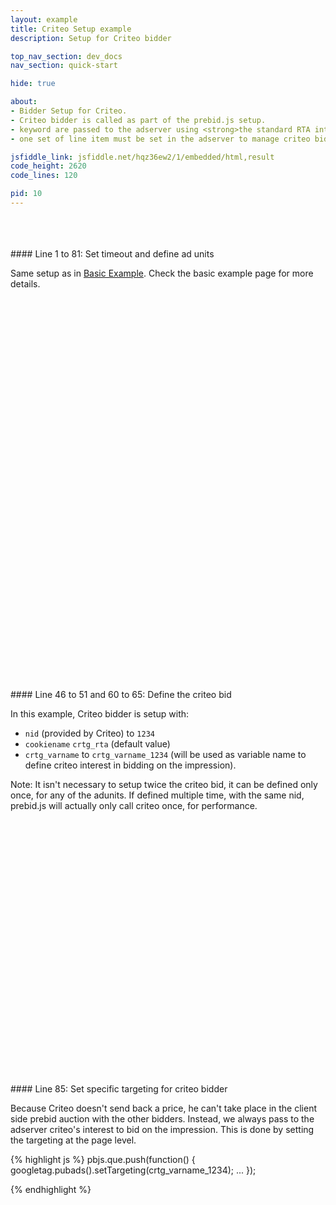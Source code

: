 ```yaml
---
layout: example
title: Criteo Setup example
description: Setup for Criteo bidder

top_nav_section: dev_docs
nav_section: quick-start

hide: true

about:
- Bidder Setup for Criteo.
- Criteo bidder is called as part of the prebid.js setup.
- keyword are passed to the adserver using <strong>the standard RTA integration</strong>.
- one set of line item must be set in the adserver to manage criteo bidder separately. <strong>Follow Criteo's RTA guideline for the line item setup</strong>.

jsfiddle_link: jsfiddle.net/hqz36ew2/1/embedded/html,result
code_height: 2620
code_lines: 120

pid: 10
---
```



<br>
<br>
<br>

<div markdown="1">
#### Line 1 to 81: Set timeout and define ad units

Same setup as in [Basic Example](/dev-docs/examples/basic-example.html). Check the basic example page for more details.

</div>

<br><br><br><br><br><br>
<br><br><br><br><br><br>
<br><br><br><br><br><br>
<br><br><br><br><br><br>
<br><br><br><br><br><br>
<br><br><br><br><br><br>

<div markdown="1">
#### Line 46 to 51 and 60 to 65: Define the criteo bid

In this example, Criteo bidder is setup with:

- `nid` (provided by Criteo) to `1234`
- `cookiename` `crtg_rta` (default value)
- `crtg_varname` to `crtg_varname_1234` (will be used as variable name to define criteo interest in bidding on the impression).

Note: It isn't necessary to setup twice the criteo bid, it can be defined only once, for any of the adunits.
If defined multiple time, with the same nid, prebid.js will actually only call criteo once, for performance.

</div>




<br><br><br><br><br><br>
<br><br><br><br><br><br>
<br><br><br><br><br><br>
<br><br><br><br><br><br>


<div markdown="1">
#### Line 85: Set specific targeting for criteo bidder

Because Criteo doesn't send back a price, he can't take place in the client side prebid auction with the other bidders.
Instead, we always pass to the adserver criteo's interest to bid on the impression.
This is done by setting the targeting at the page level.

{% highlight js %}
    pbjs.que.push(function() {
      googletag.pubads().setTargeting(crtg_varname_1234);
      ...
    });

{% endhighlight %}


</div>
